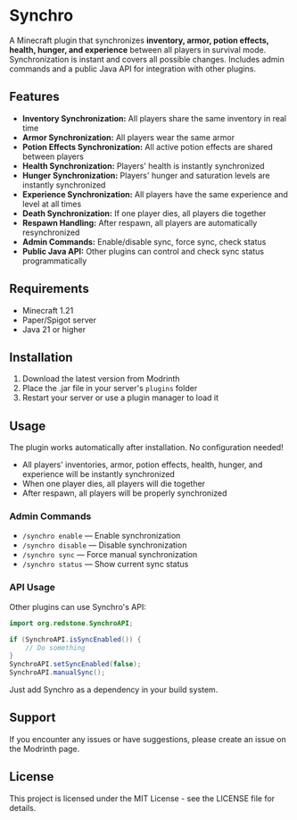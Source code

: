 # Synchro

A Minecraft plugin that synchronizes **inventory, armor, potion effects, health, hunger, and experience** between all players in survival mode. Synchronization is instant and covers all possible changes. Includes admin commands and a public Java API for integration with other plugins.

## Features

- **Inventory Synchronization:** All players share the same inventory in real time
- **Armor Synchronization:** All players wear the same armor
- **Potion Effects Synchronization:** All active potion effects are shared between players
- **Health Synchronization:** Players' health is instantly synchronized
- **Hunger Synchronization:** Players' hunger and saturation levels are instantly synchronized
- **Experience Synchronization:** All players have the same experience and level at all times
- **Death Synchronization:** If one player dies, all players die together
- **Respawn Handling:** After respawn, all players are automatically resynchronized
- **Admin Commands:** Enable/disable sync, force sync, check status
- **Public Java API:** Other plugins can control and check sync status programmatically

## Requirements

- Minecraft 1.21
- Paper/Spigot server
- Java 21 or higher

## Installation

1. Download the latest version from Modrinth
2. Place the .jar file in your server's `plugins` folder
3. Restart your server or use a plugin manager to load it

## Usage

The plugin works automatically after installation. No configuration needed!

- All players' inventories, armor, potion effects, health, hunger, and experience will be instantly synchronized
- When one player dies, all players will die together
- After respawn, all players will be properly synchronized

### Admin Commands

- `/synchro enable` — Enable synchronization
- `/synchro disable` — Disable synchronization
- `/synchro sync` — Force manual synchronization
- `/synchro status` — Show current sync status

### API Usage

Other plugins can use Synchro's API:

```java
import org.redstone.SynchroAPI;

if (SynchroAPI.isSyncEnabled()) {
    // Do something
}
SynchroAPI.setSyncEnabled(false);
SynchroAPI.manualSync();
```
Just add Synchro as a dependency in your build system.

## Support

If you encounter any issues or have suggestions, please create an issue on the Modrinth page.

## License

This project is licensed under the MIT License - see the LICENSE file for details. 